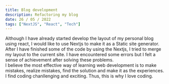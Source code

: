 ```yaml
---
title: Blog development
description: Refactoring my blog
date: 26 / 05 / 2022
tags: ["NextJS", "React", "Tech"]
---
```


<p>Although I have already started develop the layout of my personal blog using react, I would like to use Nextjs to make it as a Static site generator.
<br/>
After I have finished some of the code by using the Nextjs, I tried to merge my layout to the current site. I have encountered some errors but I felt a sense of achievement after solving these problems.
<br/>
I believe the most effective way of learning web development is to make mistakes, realize mistakes, find the solution and make it as the experiences.
<br/>
I find coding chanllenging and exciting. Thus, this is why I love coding.
</p>
